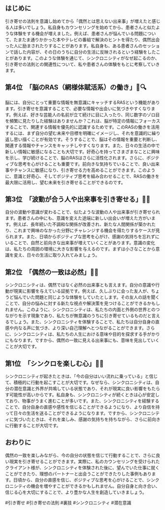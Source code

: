 ## はじめに

引き寄せの法則を意識し始めてから「偶然とは思えない出来事」が増えたと感じる人は多いでしょう。私自身もカウンセリングを始めてから、患者さんと似たような体験をする機会が増えました。例えば、患者さんが悩んでいる問題について、たまたま通りかかった本やテレビの番組で解決のヒントを得たり、偶然出会った人に励まされたりすることがあります。私自身も、ある患者さんのセッションで話した内容が、その日のうちに自分の生活に反映されるという経験をしたことがあります。このような体験を通じて、シンクロニシティがなぜ起こるのか、引き寄せの法則との関連性について、私や患者さんの体験をもとに考察していきます。

## 第4位　「脳のRAS（網様体賦活系）の働き」🧠🔍

脳には、自分にとって重要な情報を無意識にキャッチするRASという機能があります。引き寄せを意識することで、必要な情報や出会いに気づきやすくなります。例えば、好きな芸能人の名前が立て続けに目に入ったり、同じ数字のゾロ目を頻繁に見たりした経験はありませんか？これは、脳が特定の情報にフォーカスすることで、関連する情報を優先的に認識するためです。このRASの働きを活用するには、まず自分の望む未来や目標を明確にイメージし、それを意識的に繰り返し思い描くことが有効です。そうすることで、脳はその情報を重要と判断し、関連する情報やチャンスをキャッチしやすくなります。また、日々の生活の中で新しい情報に敏感になることも大切です。好奇心を持ってさまざまなことに興味を示し、学び続けることで、脳のRASはさらに活性化されます。さらに、ポジティブな思考を心がけることも重要です。前向きな気持ちでいることで、良い出来事やチャンスに敏感になり、引き寄せる力を高めることができます。このように、意識と好奇心、そしてポジティブ思考を組み合わせることで、RASの働きを最大限に活用し、望む未来を引き寄せることができるのです。

## 第3位　「波動が合う人や出来事を引き寄せる」🌊🤝

自分の波動や意識が変わることで、似たような波動の人や出来事が引き寄せられます。患者さんの中にも、意識を変えた途端に新しい出会いが増えた方がいます。例えば、長年続いた不調和な関係が改善され、新たな人間関係が築かれたり、これまで興味のなかった分野にチャレンジする機会を得たりするケースが見られます。また、日頃からポジティブな思考を心がけ、感謝の気持ちを忘れずにいることで、自然と前向きな出来事が増えていくことがあります。意識の変化は、私たちの周囲の環境に大きな影響を与えるのです。まずは小さなことから意識を変え、日々の生活に取り入れてみましょう。

## 第2位　「偶然の一致は必然」🔗✨

シンクロニシティは、偶然ではなく必然の出来事とも言えます。自分の意識や行動が現実に影響を与えている証拠です。例えば、久しぶりに会った友人が、ちょうど悩んでいた問題と同じような体験をしていたとします。その友人の話を聞くことで、自分の悩みに対する新たな視点や解決策を見つけることができるかもしれません。このように、シンクロニシティは、私たちの内面と外側の世界とのつながりを示す現象であり、私たちが無意識のうちに引き寄せているものだと言えるでしょう。また、シンクロニシティを体験することで、私たちは自分自身の直感や内なる声に気づき、より深い自己理解へとつながることができます。さらに、シンクロニシティは、私たちの人生における意味や目的を探求する手がかりにもなります。ですから、偶然の一致に見える出来事にも、意味を見出していくことが大切です。

## 第1位　「シンクロを楽しむ心」🎉💖

シンクロニシティが起きたときは、「今の自分はいい流れに乗っている」と信じて、積極的に行動を起こすことが大切です。なぜなら、シンクロニシティは、自分の潜在意識と外界が共鳴している状態であり、それが現実に良い影響をもたらす可能性が高いからです。私自身も、シンクロニシティが続くときは心が安定しており、物事がうまく進むことが多いです。また、シンクロニシティを経験することで、自分自身の直感や感性を信じることができるようになり、より自信を持って日々の生活を送ることができるようになります。ですから、シンクロニシティに気づいたときは、それを楽しみ、感謝の気持ちを持ちながら、さらに前向きに行動することが大切です。

## おわりに

偶然の一致を楽しみながら、今の自分の状態を信じて行動することで、さらに良い現実を引き寄せることができます。実際に、私のカウンセリングを受けられたクライアント様が、シンクロニシティを体験された後に、望んでいた仕事に就くことができたり、理想のパートナーと出会うことができたりした事例もあります。日頃から、自分の直感を信じ、ポジティブな思考を心がけることで、シンクロニシティの機会を増やすことができるかもしれません。自分自身と向き合い、信じる心を大切にすることで、より豊かな人生を創造していきましょう。

#引き寄せ #引き寄せの法則 #裏技 #シンクロニシティ #潜在意識
